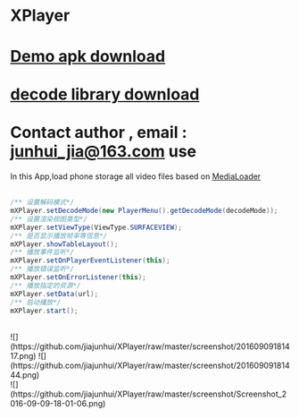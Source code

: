 XPlayer
====
[Demo apk download](http://fir.im/j2af)
<br><br>
[decode library download](http://pan.baidu.com/share/link?shareid=799230074&uk=3356128450)
<br><br>
Contact author , email : junhui_jia@163.com
use
====
In this App,load phone storage all video files based on [MediaLoader](https://github.com/jiajunhui/MediaLoader)
<br>
<br>
```java
/** 设置解码模式*/
mXPlayer.setDecodeMode(new PlayerMenu().getDecodeMode(decodeMode));
/** 设置渲染视图类型*/
mXPlayer.setViewType(ViewType.SURFACEVIEW);
/** 是否显示播放帧率等信息*/
mXPlayer.showTableLayout();
/** 播放事件监听*/
mXPlayer.setOnPlayerEventListener(this);
/** 播放错误监听*/
mXPlayer.setOnErrorListener(this);
/** 播放指定的资源*/
mXPlayer.setData(url);
/** 启动播放*/
mXPlayer.start();
```
<br>
![](https://github.com/jiajunhui/XPlayer/raw/master/screenshot/20160909181417.png)  
![](https://github.com/jiajunhui/XPlayer/raw/master/screenshot/20160909181444.png)  
<br>
![](https://github.com/jiajunhui/XPlayer/raw/master/screenshot/Screenshot_2016-09-09-18-01-06.png)  
